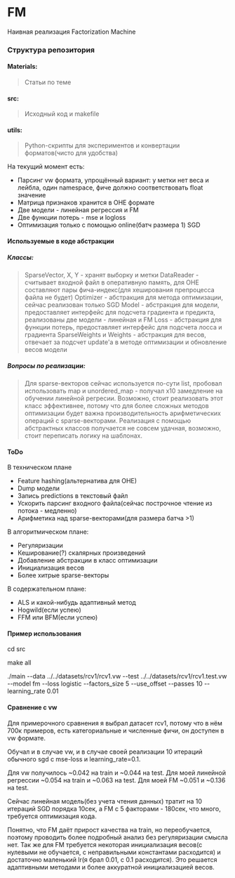 # FM
Наивная реализация Factorization Machine


### Структура репозитория

#### Materials:
> Статьи по теме

#### src:
> Исходный код и makefile

#### utils: 
> Python-скрипты для экспериментов и конвертации форматов(чисто для удобства)

На текущий момент есть:
* Парсинг vw формата, упрощённый вариант: у метки нет веса и лейбла, один namespace, фиче должно соответствовать float значение
* Матрица признаков хранится в OHE формате
* Две модели - линейная регрессия и FM
* Две функции потерь - mse и logloss
* Оптимизация только с помощью online(батч размера 1) SGD

#### Используемые в коде абстракции

##### Классы:
> SparseVector, X, Y - хранят выборку и метки
> DataReader - считывает входной файл в оперативную память, для OHE составляют пары фича-индекс(для хеширования препроцесса файла не будет)
> Optimizer - абстракция для метода оптимизации, сейчас реализован только SGD
> Model - абстракция для модели, предоставляет интерфейс для подсчета градиента и предикта, реализованы две модели - линейная и FM
> Loss - абстракция для функции потерь, предоставляет интерфейс для подсчета лосса и градиента
> SparseWeights и Weights - абстракция для весов, отвечает за подсчет update'а в методе оптимизации и обновление весов модели

##### Вопросы по реализации:
> Для sparse-векторов сейчас используется по-сути list, пробовал использовать map и unordered_map - получал x10 замедление
на обучении линейной регресии. Возможно, стоит реализовать этот класс эффективнее, потому что для более сложных методов оптимизации будет важна производительность арифметических операций с sparse-векторами.
> Реализация с помощью абстрактных классов получается не совсем удачная, возможно, стоит переписать логику на шаблонах.

#### ToDo 

В техническом плане
* Feature hashing(альтернатива для OHE)
* Dump модели
* Запись predictions в текстовый файл
* Ускорить парсинг входного файла(сейчас построчное чтение из потока - медленно)
* Арифметика над sparse-векторами(для размера батча >1)

В алгоритмическом плане:
* Регуляризации
* Кеширование(?) скалярных произведений
* Добавление абстракции в класс оптимизации
* Инициализация весов
* Более хитрые sparse-векторы

В содержательном плане:
* ALS и какой-нибудь адаптивный метод
* Hogwild(если успею)
* FFM или BFM(если успею)

#### Пример использования

cd src

make all

./main --data ../../datasets/rcv1/rcv1.vw --test ../../datasets/rcv1/rcv1.test.vw --model fm --loss logistic --factors_size 5 --use_offset --passes 10 --learning_rate 0.01

#### Сравнение c vw

Для примерочного сравнения я выбрал датасет rcv1, потому что в нём 700к примеров, есть категориальные и численные фичи, он доступен в vw формате. 

Обучал и в случае vw, и в случае своей реализации 10 итераций обычного sgd с mse-loss и learning_rate=0.1. 

Для vw получилось ~0.042 на train и ~0.044 на test.
Для моей линейной регрессии ~0.054 на train и ~0.063 на test.
Для моей FM ~0.051 и ~0.136 на test.

Сейчас линейная модель(без учета чтения данных) тратит на 10 итераций SGD порядка 10сек, а FM c 5 факторами - 180сек, что много, требуется оптимизация кода.

Понятно, что FM даёт прирост качества на train, но переобучается, поэтому проводить более подробный анализ без регуляризации смысла нет. Так же для FM требуется некоторая инициализация весов(с нулевыми не обучается, с неправильными константами расходится) и достаточно маленький lr(я брал 0.01, c 0.1 расходится). Это решается адаптивными методами и более аккуратной инициализацией весов.

